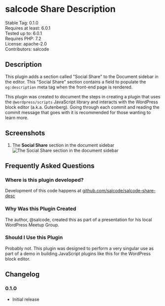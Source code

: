 # salcode Share Description

Stable Tag: 0.1.0  
Requires at least: 6.0.1  
Tested up to: 6.0.1  
Requires PHP: 7.2  
License: apache-2.0  
Contributors: salcode  

## Description

This plugin adds a section called "Social Share" to the Document sidebar in the editor. This "Social Share" section contains a field to populate the `og:description` meta tag when the front-end page is rendered.

This plugin was created to document the steps in creating a plugin that uses the `@wordpress/scripts` JavaScript library and interacts with the WordPress block editor (a.k.a. Gutenberg). Going through each commit and reading the commit message that goes with it is recommended for those wanting to learn more.

## Screenshots

1. The **Social Share** section in the document sidebar<br>![The Social Share section in the document sidebar](https://user-images.githubusercontent.com/5194588/181842122-7efbcae3-9e5b-41e5-b1d3-1c2b3b7ca8e8.png)

## Frequently Asked Questions

### Where is this plugin developed?

Development of this code happens at [github.com/salcode/salcode-share-desc](https://github.com/salcode/salcode-share-desc)

### Why Was this Plugin Created

The author, @salcode, created this as part of a presentation for his local WordPress Meetup Group.

### Should I Use this Plugin

Probably not. This plugin was designed to perform a very singular use as part of a demo in building JavaScript plugins like this for the WordPress block editor.

## Changelog

### 0.1.0

* Initial release

